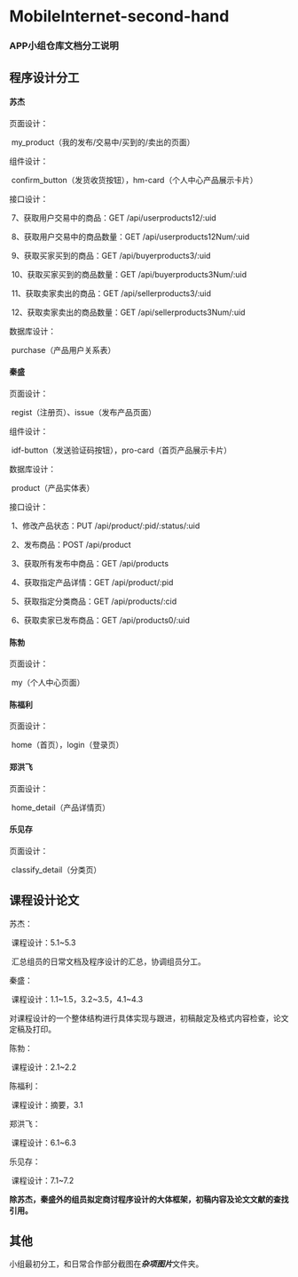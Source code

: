 # MobileInternet-second-hand
### APP小组仓库文档分工说明

## 程序设计分工

#### 苏杰

页面设计：

​	my_product（我的发布/交易中/买到的/卖出的页面）

组件设计：

​	confirm_button（发货收货按钮），hm-card（个人中心产品展示卡片）

接口设计：

​	7、获取用户交易中的商品：GET /api/userproducts12/:uid

​	8、获取用户交易中的商品数量：GET /api/userproducts12Num/:uid

​	9、获取买家买到的商品：GET /api/buyerproducts3/:uid

​	10、获取买家买到的商品数量：GET /api/buyerproducts3Num/:uid

​	11、获取卖家卖出的商品：GET /api/sellerproducts3/:uid

​	12、获取卖家卖出的商品数量：GET /api/sellerproducts3Num/:uid

数据库设计：

​	purchase（产品用户关系表）

#### 秦盛

页面设计：

​	regist（注册页）、issue（发布产品页面）

组件设计：

​	idf-button（发送验证码按钮），pro-card（首页产品展示卡片）

数据库设计：

​	product（产品实体表）

接口设计：

​	1、修改产品状态：PUT /api/product/:pid/:status/:uid

​	2、发布商品：POST /api/product

​	3、获取所有发布中商品：GET /api/products

​	4、获取指定产品详情：GET /api/product/:pid

​	5、获取指定分类商品：GET /api/products/:cid

​	6、获取卖家已发布商品：GET /api/products0/:uid

#### 陈勃

页面设计：

​	my（个人中心页面）

#### 陈福利

页面设计：

​	home（首页），login（登录页）

#### 郑洪飞

页面设计：

​	home_detail（产品详情页）

#### 乐见存

页面设计：

​	classify_detail（分类页）



## 课程设计论文

苏杰：

​	课程设计：5.1~5.3 

​	汇总组员的日常文档及程序设计的汇总，协调组员分工。

秦盛：

​	课程设计：1.1~1.5，3.2~3.5，4.1~4.3 

​	对课程设计的一个整体结构进行具体实现与跟进，初稿敲定及格式内容检查，论文定稿及打印。

陈勃：

​	课程设计：2.1~2.2

陈福利：

​	课程设计：摘要，3.1

郑洪飞：

​	课程设计：6.1~6.3

乐见存：

​	课程设计：7.1~7.2

**除苏杰，秦盛外的组员拟定商讨程序设计的大体框架，初稿内容及论文文献的查找引用。**

## 其他

小组最初分工，和日常合作部分截图在***杂项图片***文件夹。

